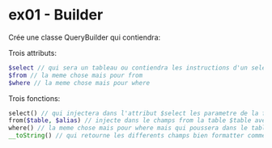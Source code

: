# ex01 - Builder

Crée une classe QueryBuilder qui contiendra:

Trois attributs:
```php
$select // qui sera un tableau ou contiendra les instructions d'un select
$from // la meme chose mais pour from
$where // la meme chose mais pour where
```

Trois fonctions:
```php
select() // qui injectera dans l'attribut $select les parametre de la fonctions (ils sont à recupéré avec `func_get_args`)
from($table, $alias) // injecte dans le champs from la table $table avec $alias si il est present. (Le bon formatage avec un alias sera "<$table> AS <$alias>")
where() // la meme chose mais pour where mais qui poussera dans le tableau where les args
__toString() // qui retourne les differents champs bien formatter comme le veux l'index.php
```